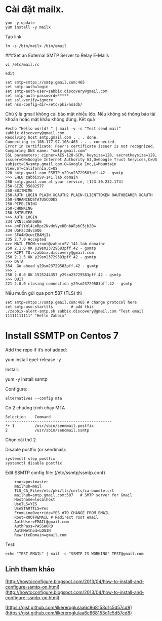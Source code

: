 # Cài đặt mailx.

```
yum -y update
yum install -y mailx
```

Tạo link

`ln -s /bin/mailx /bin/email`

###Set an External SMTP Server to Relay E-Mails

```
vi /etc/mail.rc

edit

set smtp=smtps://smtp.gmail.com:465
set smtp-auth=login
set smtp-auth-user=zabbix.discovery@gmail.com
set smtp-auth-password=*****
set ssl-verify=ignore
set nss-config-dir=/etc/pki/nssdb/
```

Chú ý là gmail không cài bảo mật nhiều lớp. Nếu không sẽ thông báo tài khoản hoặc mật khẩu
không đúng.
Kết quả

```
#echo "Hello world! " | mail -v -s "Test send mail" zabbix.discovery@gmail.com
Resolving host smtp.gmail.com . . . done.
Connecting to 108.177.97.108:465 . . . connected.
Error in certificate: Peer's certificate issuer is not recognized.
Comparing DNS name: "smtp.gmail.com"
SSL parameters: cipher=AES-128-GCM, keysize=128, secretkeysize=128,
issuer=CN=Google Internet Authority G3,O=Google Trust Services,C=US
subject=CN=smtp.gmail.com,O=Google Inc,L=Mountain View,ST=California,C=US
220 smtp.gmail.com ESMTP y29sm23729583pff.42 - gsmtp
>>> EHLO zabbixSV-141.lab.domain
250-smtp.gmail.com at your service, [123.30.232.174]
250-SIZE 35882577
250-8BITMIME
250-AUTH LOGIN PLAIN XOAUTH2 PLAIN-CLIENTTOKEN OAUTHBEARER XOAUTH
250-ENHANCEDSTATUSCODES
250-PIPELINING
250-CHUNKING
250 SMTPUTF8
>>> AUTH LOGIN
334 VXNlcm5hbWU6
>>> emFiYml4LmRpc2NvdmVyeUBnbWFpbC5jb20=
334 UGFzc3dvcmQ6
>>> SFA4NDcwcEBAMjIz
235 2.7.0 Accepted
>>> MAIL FROM:<root@zabbixSV-141.lab.domain>
250 2.1.0 OK y29sm23729583pff.42 - gsmtp
>>> RCPT TO:<zabbix.discovery@gmail.com
250 2.1.5 OK y29sm23729583pff.42 - gsmtp
>>> DATA
354  Go ahead y29sm23729583pff.42 - gsmtp
>>> .
250 2.0.0 OK 1525244357 y29sm23729583pff.42 - gsmtp
>>> QUIT
221 2.0.0 closing connection y29sm23729583pff.42 - gsmtp
```

Nếu muốn gửi qua port 587 (TLS) thì 

```
set smtp=smtps://smtp.gmail.com:465 # change protocol here
set smtp-use-starttls        # add this
./zabbix-alert-smtp.sh zabbix.discovery@gmail.com "Test email 11111111111" "Hello Zabbix"
```

# Install SSMTP on Centos 7

Add the repo if it’s not added:

yum install epel-release -y

Install:

yum -y install ssmtp

Configure:

`alternatives --config mta`

Có 2 chương trình chạy MTA

```
Selection    Command
-----------------------------------------------
*+ 1         /usr/sbin/sendmail.postfix
2            /usr/sbin/sendmail.ssmtp
```

Chọn cái thứ 2

Disable postfix (or sendmail):

```
systemctl stop postfix
systemctl disable postfix
```

Edit SSMTP config file: (/etc/ssmtp/ssmtp.conf)

```
    root=postmaster
    mailhub=mail
    TLS_CA_File=/etc/pki/tls/certs/ca-bundle.crt
    mailhub=smtp.gmail.com:587   # SMTP server for Gmail
    Hostname=localhost
    UseTLS=YES
    UseSTARTTLS=Yes
    FromLineOverride=YES #TO CHANGE FROM EMAIL
    Root=ROOT@EMAIL # Redirect root email
    AuthUser=EMAIL@gmail.com
    AuthPass=PASSWORD
    AuthMethod=LOGIN
    RewriteDomain=gmail.com
```
 
Test:

`echo "TEST EMAIL" | mail -s "SSMTP IS WORKING" TEST@gmail.com`

## Linh tham khảo

[http://howtoconfigure.blogspot.com/2013/04/how-to-install-and-configure-ssmtp-on.html](http://howtoconfigure.blogspot.com/2013/04/how-to-install-and-configure-ssmtp-on.html)

[https://gist.github.com/ilkereroglu/aa6c868153d1c5d57cd8](https://gist.github.com/ilkereroglu/aa6c868153d1c5d57cd8)








